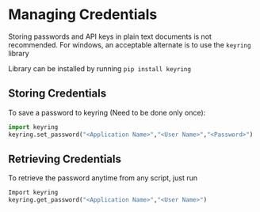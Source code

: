 # Managing Credentials

Storing passwords and API keys in plain text documents is not recommended.
For windows, an acceptable alternate is to use the `keyring` library

Library can be installed by running `pip install keyring`

## Storing Credentials

To save a password to keyring (Need to be done only once):

```python
import keyring 
keyring.set_password("<Application Name>","<User Name>","<Password>") 
```

## Retrieving Credentials

To retrieve the password anytime from any script, just run

```python
Import keyring 
keyring.get_password("<Application Name>","<User Name>") 
```
